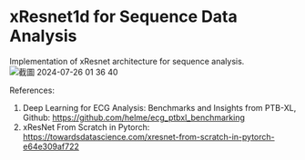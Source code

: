 # xResnet1d for Sequence Data Analysis

Implementation of xResnet architecture for sequence analysis.
![截圖 2024-07-26 01 36 40](https://github.com/user-attachments/assets/e45a962a-8b59-46f3-9f00-3c1757ca4c2d)

References:

1. Deep Learning for ECG Analysis: Benchmarks and Insights from PTB-XL, Github: https://github.com/helme/ecg_ptbxl_benchmarking
2. xResNet From Scratch in Pytorch: https://towardsdatascience.com/xresnet-from-scratch-in-pytorch-e64e309af722
